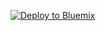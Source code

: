 [![Deploy to Bluemix](https://bluemix.net/deploy/button.png)](https://bluemix.net/deploy?repository=https://github.com/mariobriggs/simple-todos)
